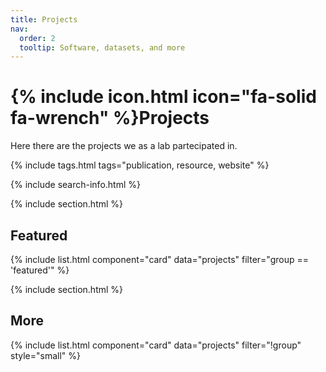 ```yaml
---
title: Projects
nav:
  order: 2
  tooltip: Software, datasets, and more
---
```


# {% include icon.html icon="fa-solid fa-wrench" %}Projects

Here there are the projects we as a lab partecipated in. 

{% include tags.html tags="publication, resource, website" %}

{% include search-info.html %}

{% include section.html %}

## Featured

{% include list.html component="card" data="projects" filter="group == 'featured'" %}

{% include section.html %}

## More

{% include list.html component="card" data="projects" filter="!group" style="small" %}
